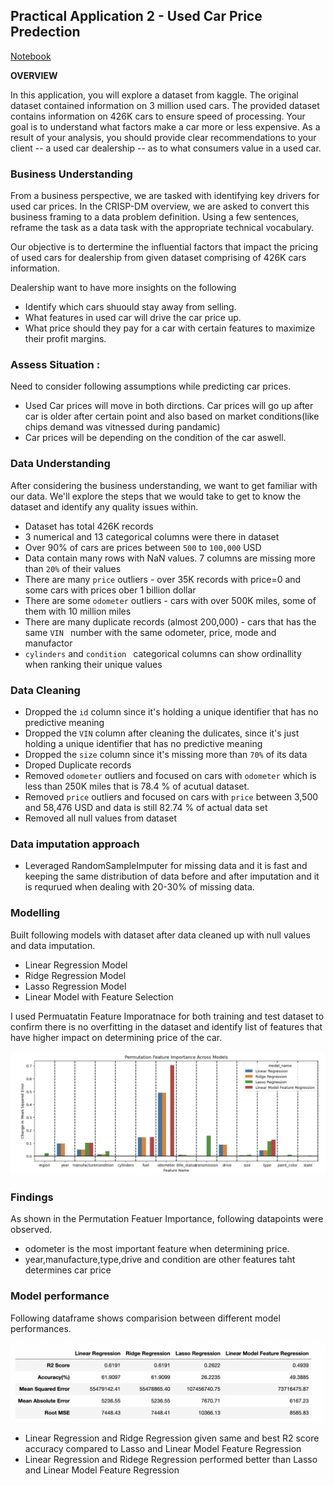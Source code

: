 ## Practical Application 2 - Used Car Price Predection

[Notebook](https://github.com/)


**OVERVIEW**

In this application, you will explore a dataset from kaggle. The original dataset contained information on 3 million used cars. The provided dataset contains information on 426K cars to ensure speed of processing.  Your goal is to understand what factors make a car more or less expensive.  As a result of your analysis, you should provide clear recommendations to your client -- a used car dealership -- as to what consumers value in a used car.


### Business Understanding

From a business perspective, we are tasked with identifying key drivers for used car prices. In the CRISP-DM overview, we are asked to convert this business framing to a data problem definition. Using a few sentences, reframe the task as a data task with the appropriate technical vocabulary.


 Our objective is to dertermine the influential factors that impact the pricing of used cars for dealership from given dataset comprising of 426K cars information.

Dealership want to have more insights on the following

- Identify which cars shuould stay away from selling.
- What features in used car will drive the car price up.
- What price should they pay for a car with certain features to maximize their profit margins.

 
### Assess Situation :

Need to consider following assumptions while predicting car prices. 

- Used Car prices will move in both dirctions. Car prices will go up after car is older after certain point and also based on market conditions(like chips demand was vitnessed during pandamic)
- Car prices will be depending on the condition of the car aswell.
 
### Data Understanding

After considering the business understanding, we want to get familiar with our data.  We'll explore the steps that we would take to get to know the dataset and identify any quality issues within. 

* Dataset has total 426K records
* 3 numerical and 13 categorical columns were there in dataset
* Over 90% of cars are prices between `500` to `100,000` USD
* Data contain many rows with NaN values. 7 columns are missing more than `20%` of their values
* There are many `price` outliers - over 35K records with price=0 and some cars with prices ober 1 billion dollar
* There are some `odometer` outliers - cars with over 500K miles, some of them with 10 million miles
* There are many duplicate records (almost 200,000) - cars that has the same `VIN ` number with the same odometer, price, mode and  manufactor
* `cylinders` and `condition ` categorical columns can show ordinallity when ranking their unique values


### Data Cleaning 
* Dropped the `id` column since it's holding a unique identifier that has no predictive meaning
* Dropped the `VIN` column after cleaning the dulicates, since it's just holding a unique identifier that has no predictive meaning
* Dropped the `size` column since it's missing more than `70%` of its data
* Droped Duplicate records 
* Removed `odometer` outliers and focused on cars with `odometer` which is less than 250K miles that is 78.4 % of acutual dataset.
* Removed `price` outliers and focused on cars with `price` between 3,500 and 58,476 USD and data is still 82.74 % of actual data set
* Removed all null values from dataset


### Data imputation approach
* Leveraged RandomSampleImputer for missing data  and it is fast and keeping the same distribution of data before and after imputation and it is requrued when dealing with 20-30% of missing data.

### Modelling
Built following models with dataset after data cleaned up with null values and data imputation.

* Linear Regression Model
* Ridge Regression Model
* Lasso Regression Model
* Linear Model with Feature Selection 

I used Permuatatin Feature Imporatnace for both training and test dataset to confirm there is no overfitting in the dataset and identify list of features that have higher impact on determining price of the car.

![](images/Permutation_Feature_Importance.png)


### Findings
As shown in the Permutation Featuer Importance, following datapoints were observed.

* odometer is the most important feature when determining price.
* year,manufacture,type,drive and condition are other features taht determines car price

### Model performance

Following dataframe shows comparision between different model performances.


![](images/Model_Performance.png)


* Linear Regression and Ridge Regression given same and best R2 score accuracy compared to Lasso and Linear Model Feature Regression
* Linear Regression and Ridege Regression performed better than Lasso and Linear Model Feature Regression




